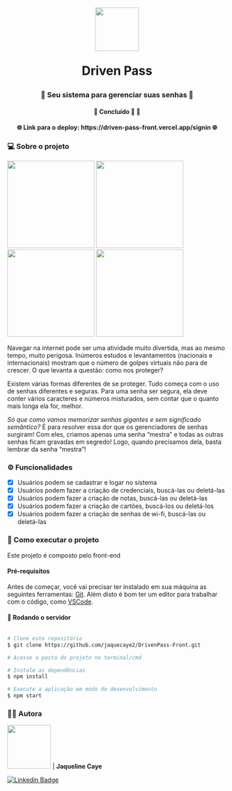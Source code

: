 <h1 align="center">
    <img  src="https://cdn-icons-png.flaticon.com/128/5410/5410234.png" width="100"> 
    <p>Driven Pass</p>
</h1>

<h3 align="center">
   🔑 Seu sistema para gerenciar suas senhas 🔑
</h3>

<h4 align="center">
	🚧 Concluído 🚀 🚧
</h4>

<h4 align="center">
	🌐 Link para o deploy: https://driven-pass-front.vercel.app/signin 🌐
</h4>

### 💻 Sobre o projeto

<div>
  <img  src="https://lh3.googleusercontent.com/4kgcI31b6Djwf9MfdHFS2f_5x_IgCMZhreSHcU04g9APH48jm7V1iY_bcYf05Bk4-ySvlL-7KZEGDFLh7R6UlhnvyAji_a_2VzouOxWx34gCGCLILWV-xtj6xBacsZg8yvpGkjNcpHxlX2jjsD0BcFJgXJ__0-iv39hcDGJfDnllW-wAFiWp4fVlf_kWPq6N9qwUc9_Q0gT0rP542LwgweK4TZsnNoZqZZRi3rCtUFs87yWCDzcMEmgiPj73bOTzvtb80PQGkRRsek_WrtGhxjDbBozYT1ncc1LnsLpuJze0sEBocI8PErUSwLtqqGtfe7ad-Zr6W8jiJSNRDtEwYXhcugnQpwrN5WScvKApXNZS0Hu5sJL6uH9dXLJfmmmLTCGX0Zok6-uRJjDqWtjh99GvRyBxX5YQK3UypQvWT9ZELtPNcnBLqFCeXLLivne8XkmvmSvp00t1T2HoVOLM1nnYNcqOds-xADxmgRqBxiLIG9yVvECjIMb774Nmis6VdLr3aOyCFMh2woDkvBYtQOVia8X0dZsZEyjXD8BWjLxX68GsQG9l2Mu8l1m2YWV0BKuDNff1Sy-Jm02w7iWvqbpVtmJz-Kda7mUm2ctTlJTDfjYgp4Ubs1TW3v03Ki8J93VW6_BZG98rwyykFZecVJXeQzrCUz7ZEZHJ4KbdWPiJjaQg1XFWMx7siVfqalYGhGYQs-PE979FJati9xan_7Qb3T1K7eqxS1P36aLEWGC29igzxqP3ROVrRGO_8Zb_g3N0VId6SzVk3UYk2Ubqs4G__KVRVvoBXL1QEopKz_HkfiuOZjQV5NcmUn2cnbMOF2q7irI9TjMUdC3Oap_FS4l8sKBmsFf-HoLigo6a1P8TdCtTs_XNrhBwqTqNhSH03mMzTHuMtO4R3hlHC_NtQuYAo2tDkETpB1oAviYEl5EFZGUI7Cx7Jzx31GXNIWgkD5vifqipgkEH6ofxGE-iWoU=w343-h609-no?authuser=0" width="200"> 
    <img  src="https://lh3.googleusercontent.com/E2fueSWz_x1ulIqxSpl4JYJo9xxpyjj4LIDaKT2YFhV72qO7siHEBAv8fHHZF_ivVXFWTBZ73YYIA0QNQtBsEJuiwp-5GVpUf9zDUGf4xKL0KyBFw06TNDoWKNws6rmZjcsTXpdil93zbY5fQROcNpYPFVe_l2aHdoSx4-_CrXlnBYDG_uy52UeVEhS9cz_4LW7dYcJjlqEthum3R3f7Q8Fok9AKdLWeXlS6tJu3J_NeC8bnq_XLjm6vaEale3X0EXcaFR-J5D2fNEeP5a0OJTsaZS2t9omlgLax60CX-qqGaE6iXUPG3_PgDJeEv4D5PMYuBzt689lbc0zRSmf2CbkDOGFYgBBrDNtC7zti1AZ5P-s8RDWyvqIHn_laee2Ab8FAciAvDxqxWas8dObQFwbWCDMmifx2OtuZNYYIK5_FYwQFmbDx5xYBBDdlPJFL_flGGSpox1-HuMKTQzDgPV4xMBWMB_BHGFPoQn-bZQwdSH-ufH0xN6xATV-T5KxkeAP-NKTwP6vc-baQ_1MqlaVh6fiQTwMLwAruRnZtTqn8VlhpvYk_t44x0dBiHsvy-btSe7zD7JCMJMHjqm3GqGGL-h_XtdoezJEU7JahDYdOqzYZTFRP8QMMVCNtzFNx3SRu11JLHpTOh2eCatCQIvjvD5qMpapGrcS-J8S6m5VsfrdDaXhDoyCae5IwyGPIlcTFj8PFmIdrt9ci4byiOuUPspvFu5cMhaazDNG2h4laxMPyAV1SGqIGBtfQe0rx2dbLQTfj8-LFyy7GVhrVUr4ocZ9bytQn3Ivr0Rtf7PmOTeFwtZ43xvMXsFxs7XI7R_1CwSRHHghK7gJ1HwfgH2Nb-NATyxfoqIOcAo9Y6ySJqsHtmn1l_zcPWCVsd11cRL3WhLd3ispa_A7_vN1qT_Rn3oDd-d-qXCxZrxGxZpglHgBhaWdK0X6btdQ_VkRmk_dzTRDdIIGm4ZT6HZasghU=w343-h609-no?authuser=0" width="200"> 
    <img  src="https://lh3.googleusercontent.com/nPKxm5bdO_o7U5k98VVZMKDsCvPS-0lggZioxx_Non7hXO8G3Xe6M-kLhfwulqAKzHMz1QAn2cQPlzZf34-ORX_RYaRioScgrmvvZxLccQx8TTPtxsujDWdhTAfxRpqkKGxoSO-Qw4Gt6DnL3vh0x5EJ3cOkJJ0-ZY3sn5d2MYOGO0dFAAxsJ-qesS-klEVQCDv3KJlUQ1H4QZ0XAiorAIIkvIG6PyPlovRzaJVquFDkWbbpkOv1mssi_P_5rDa9zwWhMJ7Z4H9n6JAeJshDHDVLcV_rrP28a26XvpetqeZFGbf_VqjISs0T99BxiGuU23RML06nfZb77UVoDd3lhn-21eIMRGZ__R868eQYNVxuX_7PojNv2a29f9coHX4CfApEWuG-GljH_-g7QqsJMI00m9G4kNknkT_eeT1873hDVVEBBfu-W900uB9eu-fRmo_VLYtnhN8X4dGEz4ddbfkOxaMp2ktIeW_X7U0_5XNsRn-BYwniSb0hU1ucvqcKNHCyqrN1PVaTMmaHxTCkAoE9QHP5J0kNrcwQNwH2ftLjuvhgQcCaP2aGzMZMj04ACZjB7m3Xgt2PqmLfxovGF0CskVhsCF8TKxbzdgl_i3XzVl36DoKEbRoss7864a9CqPOtJbQ84XWW5kSLxviQhz9kB-nbBFN0ADjvr9ovNzDnv2TQeXa1SjgDClG-Sjoo0pIoWFTr3FeYNA_L4PhG1VIH4nXx_UcdhW2eMVNBIGtvcgYZ4djX2odhHgrELp4390BoObn5dSI15eGLbkN500TravJ9wWPNPwKljh0Jx_nOH6NG7qe8j9_t0FzxAOp_4gz_0ft05HZlF8jFokYE7roTSRjCBYZraRxjceOVgoBViMGKUI2x21tlwTqxebz4K2nMNv5OCwj4UNkVMj6RItyoW1FhUX75pceFcsO7NsC4F26_KmEt1fQSqFbQcXj1Zu59wYDcdvidwwShT_NRJI0=w343-h609-no?authuser=0" width="200"> 
      <img  src="https://lh3.googleusercontent.com/eTtIzRKy0_r4fK3B9zC9KsbXfPH-xDAWAb3Qfu5pD_Tpw2Am3yJYGkQTaf8hCIAlU2bYA_2Y4CiRDCTXeP7kQklSBXyk5jEVRCicli-g_XAuWOG1lRJBcHgoU7mhxjJSu7weFgZvSMcZ7_8W2cXQZC0hXlakgsrmn8n7bDVOEYzWQQ-bJoFf3ESJfTJjmIqDviDT-d3XMHXu2SX7YDDmSzYtnWLcOZcRT2R5f2YwNPikV6QWpbonzHYCx9UtfLAanPE-BYLSE_oAFzBvHb7n1phtRyEOrNYO_m_CurFUg1gobtjYYq8ZRolXzGvLsce4fNscGVrcZ3fgNePW8lB3ey5AXH6JoluluAfArHtVzoLwVECQs3DobwrXw701WDOe3phinDNmk3tu26DH3foGoXl6o5wZQ8VPTpoSW_8kxRCkZj_dcf3gq6eEJu09Rttjqor0QI4zyQkQh9HxrtEaEx6eXPgk8O7Lax9-BkOD7gtXpYGhza9yEtruO3H0VL3M4AnSoszcHjIEQlz0cIIBgf1U6okFJ5l0YIsmiXBauymmxB3_KMtuolEobgGdvixT4WDoA1mrejEOUVqnoicxEUZIHlIi-AL1KXIyK03a9ErPU3SNZ5-xK1PA-yb7WMSdiBhxN9_tJlzAJGsvVZ56ES7vBDd-rh0FiyN7tel37KWe7EM7nXsY_apJNU0KaCL9T8siy89H92ynPEZn4sBpj7Ya8GcSq5S7nEkHFpLKxZI48UF9YLClJrxQEYhtgg4Yy5PmmyyNiJcEln1uxBMSICsuFEMdDz0Zc2sYP0gM4aLxj01OgHNI7srsbyZiaWmXbkXiDIBZSgle2Fn2fNKcxLItomxCwvppQIenCoP2uva2yJsEIgi_qLjAt-WCntXb7Wm-a3NMTomZxwvFQwHukCkHWGadrE0te7F1PSW0VH3_Erq9UO6o9in_JujhlCbPEQ1RzVpKI_L5WMAIaX9-MLE=w344-h608-no?authuser=0" width="200"> 
</div>

Navegar na internet pode ser uma atividade muito divertida, mas ao mesmo tempo, muito perigosa. Inúmeros estudos e levantamentos (nacionais e internacionais) mostram que o número de golpes virtuais não para de crescer. O que levanta a questão: como nos proteger?

Existem várias formas diferentes de se proteger. Tudo começa com o uso de senhas diferentes e seguras. Para uma senha ser segura, ela deve conter vários caracteres e números misturados, sem contar que o quanto mais longa ela for, melhor.

*Só que como vamos memorizar senhas gigantes e sem significado semântico?* É para resolver essa dor que os gerenciadores de senhas surgiram! Com eles, criamos apenas uma senha “mestra” e todas as outras senhas ficam gravadas em segredo! Logo, quando precisamos dela, basta lembrar da senha “mestra”!

### ⚙️ Funcionalidades

- [x] Usuários podem se cadastrar e logar no sistema
- [x] Usuários podem fazer a criação de credenciais, buscá-las ou deletá-las
- [x] Usuários podem fazer a criação de notas, buscá-las ou deletá-las
- [x] Usuários podem fazer a criação de cartões, buscá-los ou deletá-los
- [x] Usuários podem fazer a criação de senhas de wi-fi, buscá-las ou deletá-las

### 🚀 Como executar o projeto

Este projeto é composto pelo front-end

#### Pré-requisitos

Antes de começar, você vai precisar ter instalado em sua máquina as seguintes ferramentas:
[Git](https://git-scm.com). 
Além disto é bom ter um editor para trabalhar com o código, como [VSCode](https://code.visualstudio.com/).

#### 🎲 Rodando o servidor

```bash

# Clone este repositório
$ git clone https://github.com/jaquecaye2/DrivenPass-Front.git

# Acesse a pasta do projeto no terminal/cmd

# Instale as dependências
$ npm install

# Execute a aplicação em modo de desenvolvimento
$ npm start
```

### 👩🏻 Autora

<img style="border-radius: 200" src="https://avatars.githubusercontent.com/u/102393976?s=400&u=aba5f19bf20b58d80146b343326cdb4fac491351&v=4" width="100" alt=""/>          |           <b>Jaqueline Caye</b>

[![Linkedin Badge](https://img.shields.io/badge/-LinkedIn-blue?style=for-the-badge&logo=Linkedin&logoColor=white&link=https://www.linkedin.com/in/jaqueline-caye-614449137/)](https://www.linkedin.com/in/jaqueline-caye-614449137/)
